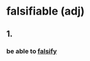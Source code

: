 # falsifiable (adj)

## 1.

### be able to [falsify](falsify-v.md#prove-a-statement-or-theory-to-be-false)